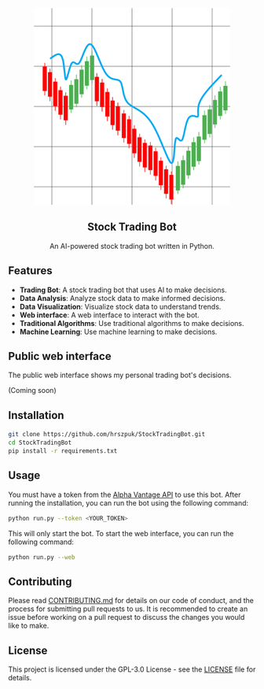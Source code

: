 <div align="center">
  <img src="assets/logo.png" width="400">
</div>

<h2 align="center">
  Stock Trading Bot
</h2>

<p align="center">
  An AI-powered stock trading bot written in Python.
</p>

## Features
- **Trading Bot**: A stock trading bot that uses AI to make decisions.
- **Data Analysis**: Analyze stock data to make informed decisions.
- **Data Visualization**: Visualize stock data to understand trends.
- **Web interface**: A web interface to interact with the bot.
- **Traditional Algorithms**: Use traditional algorithms to make decisions.
- **Machine Learning**: Use machine learning to make decisions.

## Public web interface
The public web interface shows my personal trading bot's decisions. 

(Coming soon)

## Installation
```bash
git clone https://github.com/hrszpuk/StockTradingBot.git
cd StockTradingBot
pip install -r requirements.txt
```

## Usage
You must have a token from the [Alpha Vantage API](https://www.alphavantage.co/) to use this bot.
After running the installation, you can run the bot using the following command:
```bash
python run.py --token <YOUR_TOKEN>
```
This will only start the bot. To start the web interface, you can run the following command:
```bash
python run.py --web
```

## Contributing
Please read [CONTRIBUTING.md](CONTRIBUTING.md) for details on our code of conduct, and the process for submitting pull requests to us.
It is recommended to create an issue before working on a pull request to discuss the changes you would like to make.

## License
This project is licensed under the GPL-3.0 License - see the [LICENSE](LICENSE) file for details.

